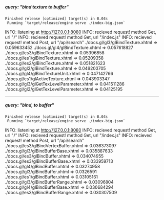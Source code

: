 ##### query: "bind texture to buffer"

    Finished release [optimized] target(s) in 0.04s
     Running `target/release/engine serve ./index-big.json`

INFO: listening at http://127.0.0.1:8080
INFO: recieved request! method Get, url "/"
INFO: recieved request! method Get, url "/index.js"
INFO: recieved request! method Post, url "/api/search"
./docs.gl/gl3/glBindTexture.xhtml => 0.059633452
./docs.gl/gl4/glBindTexture.xhtml => 0.057618827
./docs.gl/es3/glBindTexture.xhtml => 0.05396858
./docs.gl/es1/glBindTexture.xhtml => 0.05209358
./docs.gl/es2/glBindTexture.xhtml => 0.051821623
./docs.gl/gl2/glBindTexture.xhtml => 0.049203705
./docs.gl/gl4/glBindTextureUnit.xhtml => 0.047142766
./docs.gl/es1/glActiveTexture.xhtml => 0.043903347
./docs.gl/gl3/glGetTexLevelParameter.xhtml => 0.041511286
./docs.gl/gl2/glGetTexLevelParameter.xhtml => 0.04125195

---

##### query: "bind, to buffer"

    Finished release [optimized] target(s) in 0.04s
     Running `target/release/engine serve ./index-big.json`

INFO: listening at http://127.0.0.1:8080
INFO: recieved request! method Get, url "/"
INFO: recieved request! method Get, url "/index.js"
INFO: recieved request! method Post, url "/api/search"
./docs.gl/es3/glBindVertexBuffer.xhtml => 0.036373097
./docs.gl/gl3/glBindBufferBase.xhtml => 0.035887633
./docs.gl/es3/glBindBuffer.xhtml => 0.034074955
./docs.gl/es3/glBindBufferBase.xhtml => 0.033959713
./docs.gl/gl4/glBindBuffer.xhtml => 0.03274958
./docs.gl/gl3/glBindBuffer.xhtml => 0.0326591
./docs.gl/es1/glBindBuffer.xhtml => 0.03105161
./docs.gl/gl3/glBindBufferRange.xhtml => 0.03096804
./docs.gl/gl4/glBindBufferBase.xhtml => 0.030684294
./docs.gl/es3/glBindBufferRange.xhtml => 0.030307509
